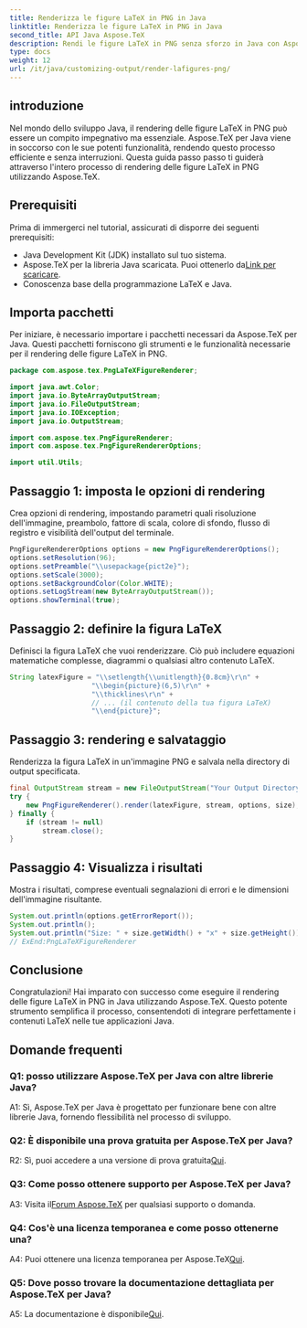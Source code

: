 ```yaml
---
title: Renderizza le figure LaTeX in PNG in Java
linktitle: Renderizza le figure LaTeX in PNG in Java
second_title: API Java Aspose.TeX
description: Rendi le figure LaTeX in PNG senza sforzo in Java con Aspose.TeX. Segui questa guida per un'integrazione perfetta.
type: docs
weight: 12
url: /it/java/customizing-output/render-lafigures-png/
---
```

## introduzione

Nel mondo dello sviluppo Java, il rendering delle figure LaTeX in PNG può essere un compito impegnativo ma essenziale. Aspose.TeX per Java viene in soccorso con le sue potenti funzionalità, rendendo questo processo efficiente e senza interruzioni. Questa guida passo passo ti guiderà attraverso l'intero processo di rendering delle figure LaTeX in PNG utilizzando Aspose.TeX.

## Prerequisiti

Prima di immergerci nel tutorial, assicurati di disporre dei seguenti prerequisiti:

- Java Development Kit (JDK) installato sul tuo sistema.
-  Aspose.TeX per la libreria Java scaricata. Puoi ottenerlo da[Link per scaricare](https://releases.aspose.com/tex/java/).
- Conoscenza base della programmazione LaTeX e Java.

## Importa pacchetti

Per iniziare, è necessario importare i pacchetti necessari da Aspose.TeX per Java. Questi pacchetti forniscono gli strumenti e le funzionalità necessarie per il rendering delle figure LaTeX in PNG.

```java
package com.aspose.tex.PngLaTeXFigureRenderer;

import java.awt.Color;
import java.io.ByteArrayOutputStream;
import java.io.FileOutputStream;
import java.io.IOException;
import java.io.OutputStream;

import com.aspose.tex.PngFigureRenderer;
import com.aspose.tex.PngFigureRendererOptions;

import util.Utils;
```

## Passaggio 1: imposta le opzioni di rendering

Crea opzioni di rendering, impostando parametri quali risoluzione dell'immagine, preambolo, fattore di scala, colore di sfondo, flusso di registro e visibilità dell'output del terminale.

```java
PngFigureRendererOptions options = new PngFigureRendererOptions();
options.setResolution(96);
options.setPreamble("\\usepackage{pict2e}");
options.setScale(3000);
options.setBackgroundColor(Color.WHITE);
options.setLogStream(new ByteArrayOutputStream());
options.showTerminal(true);
```

## Passaggio 2: definire la figura LaTeX

Definisci la figura LaTeX che vuoi renderizzare. Ciò può includere equazioni matematiche complesse, diagrammi o qualsiasi altro contenuto LaTeX.

```java
String latexFigure = "\\setlength{\\unitlength}{0.8cm}\r\n" +
                    "\\begin{picture}(6,5)\r\n" +
                    "\\thicklines\r\n" +
                    // ... (il contenuto della tua figura LaTeX)
                    "\\end{picture}";
```

## Passaggio 3: rendering e salvataggio

Renderizza la figura LaTeX in un'immagine PNG e salvala nella directory di output specificata.

```java
final OutputStream stream = new FileOutputStream("Your Output Directory" + "text-and-formula.png");
try {
    new PngFigureRenderer().render(latexFigure, stream, options, size);
} finally {
    if (stream != null)
        stream.close();
}
```

## Passaggio 4: Visualizza i risultati

Mostra i risultati, comprese eventuali segnalazioni di errori e le dimensioni dell'immagine risultante.

```java
System.out.println(options.getErrorReport());
System.out.println();
System.out.println("Size: " + size.getWidth() + "x" + size.getHeight());
// ExEnd:PngLaTeXFigureRenderer
```

## Conclusione

Congratulazioni! Hai imparato con successo come eseguire il rendering delle figure LaTeX in PNG in Java utilizzando Aspose.TeX. Questo potente strumento semplifica il processo, consentendoti di integrare perfettamente i contenuti LaTeX nelle tue applicazioni Java.

## Domande frequenti

### Q1: posso utilizzare Aspose.TeX per Java con altre librerie Java?

A1: Sì, Aspose.TeX per Java è progettato per funzionare bene con altre librerie Java, fornendo flessibilità nel processo di sviluppo.

### Q2: È disponibile una prova gratuita per Aspose.TeX per Java?

 R2: Sì, puoi accedere a una versione di prova gratuita[Qui](https://releases.aspose.com/).

### Q3: Come posso ottenere supporto per Aspose.TeX per Java?

 A3: Visita il[Forum Aspose.TeX](https://forum.aspose.com/c/tex/47) per qualsiasi supporto o domanda.

### Q4: Cos'è una licenza temporanea e come posso ottenerne una?

 A4: Puoi ottenere una licenza temporanea per Aspose.TeX[Qui](https://purchase.aspose.com/temporary-license/).

### Q5: Dove posso trovare la documentazione dettagliata per Aspose.TeX per Java?

 A5: La documentazione è disponibile[Qui](https://reference.aspose.com/tex/java/).